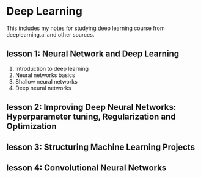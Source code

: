 Deep Learning
======
This includes my notes for studying deep learning course from deeplearning.ai and other sources. 

lesson 1: Neural Network and Deep Learning
------
1. Introduction to deep learning
2. Neural networks basics 
3. Shallow neural networks
4. Deep neural networks 
	
lesson 2: Improving Deep Neural Networks: Hyperparameter tuning, Regularization and Optimization
------

lesson 3: Structuring Machine Learning Projects
------

lesson 4: Convolutional Neural Networks
------

 

